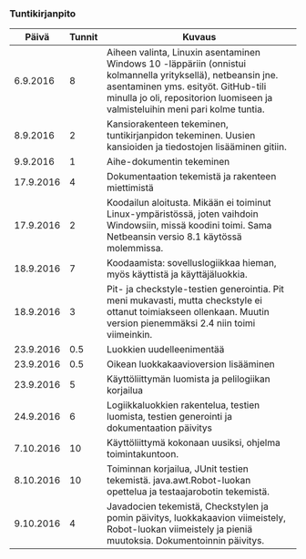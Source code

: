 ﻿### Tuntikirjanpito
Päivä | Tunnit | Kuvaus
--------------- | ----- | ------
6.9.2016 | 8 | Aiheen valinta, Linuxin asentaminen Windows 10 -läppäriin (onnistui kolmannella yrityksellä), netbeansin jne. asentaminen yms. esityöt. GitHub-tili minulla jo oli, repositorion luomiseen ja valmisteluihin meni pari kolme tuntia.
8.9.2016 | 2 | Kansiorakenteen tekeminen, tuntikirjanpidon tekeminen. Uusien kansioiden ja tiedostojen lisääminen gitiin.
9.9.2016 | 1 | Aihe-dokumentin tekeminen
17.9.2016 | 4 | Dokumentaation tekemistä ja rakenteen miettimistä
17.9.2016 | 2 | Koodailun aloitusta. Mikään ei toiminut Linux-ympäristössä, joten vaihdoin Windowsiin, missä koodini toimi. Sama Netbeansin versio 8.1 käytössä molemmissa.
18.9.2016 | 7 | Koodaamista: sovelluslogiikkaa hieman, myös käyttistä ja käyttäjäluokkia.
18.9.2016 | 3 | Pit- ja checkstyle-testien generointia. Pit meni mukavasti, mutta checkstyle ei ottanut toimiakseen ollenkaan. Muutin version pienemmäksi 2.4 niin toimi viimeinkin.
23.9.2016 | 0.5 | Luokkien uudelleenimentää
23.9.2016 | 0.5 | Oikean luokkakaavioversion lisääminen
23.9.2016 | 5 | Käyttöliittymän luomista ja pelilogiikan korjailua
24.9.2016 | 6 | Logiikkaluokkien rakentelua, testien luomista, testien generointi ja dokumentaation päivitys
7.10.2016 | 10 | Käyttöliittymä kokonaan uusiksi, ohjelma toimintakuntoon.
8.10.2016 | 10 | Toiminnan korjailua, JUnit testien tekemistä. java.awt.Robot-luokan opettelua ja testaajarobotin tekemistä.
9.10.2016 | 4 | Javadocien tekemistä, Checkstylen ja pomin päivitys, luokkakaavion viimeistely, Robot-luokan viimeistely ja pieniä muutoksia. Dokumentoinnin päivitys.




